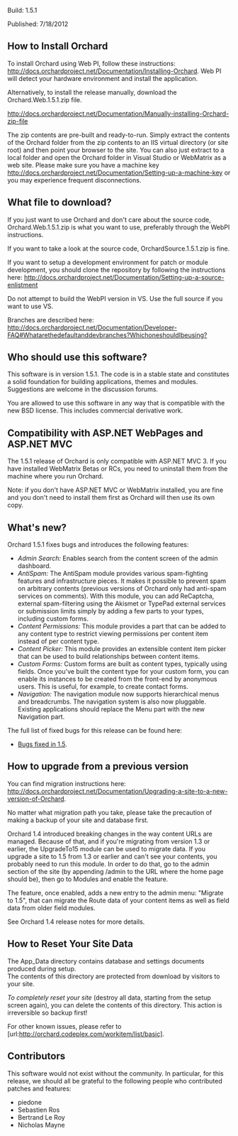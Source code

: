 Build: 1.5.1

Published: 7/18/2012

How to Install Orchard
----------------------

To install Orchard using Web PI, follow these instructions:
<http://docs.orchardproject.net/Documentation/Installing-Orchard>.
Web PI will detect your hardware environment and install the application.

Alternatively, to install the release manually, download the Orchard.Web.1.5.1.zip file.

<http://docs.orchardproject.net/Documentation/Manually-installing-Orchard-zip-file>

The zip contents are pre-built and ready-to-run. Simply extract the contents of the Orchard
folder from the zip contents to an IIS virtual directory (or site root) and then point your
browser to the site. You can also just extract to a local folder and open the Orchard
folder in Visual Studio or WebMatrix as a web site.
Please make sure you have a machine key
<http://docs.orchardproject.net/Documentation/Setting-up-a-machine-key>
or you may experience frequent disconnections.

What file to download?
----------------------

If you just want to use Orchard and don't care about the source code, Orchard.Web.1.5.1.zip
is what you want to use, preferably through the WebPI instructions.

If you want to take a look at the source code, OrchardSource.1.5.1.zip is fine.

If you want to setup a development environment for patch or module development,
you should clone the repository by following the instructions here:
<http://docs.orchardproject.net/Documentation/Setting-up-a-source-enlistment>

Do not attempt to build the WebPI version in VS. Use the full source if you want to use VS.

Branches are described here: <http://docs.orchardproject.net/Documentation/Developer-FAQ#Whatarethedefaultanddevbranches?WhichoneshouldIbeusing?>

Who should use this software?
-----------------------------

This software is in version 1.5.1. The code is in a stable state and constitutes
a solid foundation for building applications, themes and modules.
Suggestions are welcome in the discussion forums.

You are allowed to use this software in any way that is compatible with the new BSD license.
This includes commercial derivative work.

Compatibility with ASP.NET WebPages and ASP.NET MVC
---------------------------------------------------

The 1.5.1 release of Orchard is only compatible with ASP.NET MVC 3.
If you have installed WebMatrix Betas or RCs, you need to uninstall them from the
machine where you run Orchard.

Note: if you don't have ASP.NET MVC or WebMatrix installed, you are fine and you don't
need to install them first as Orchard will then use its own copy.

What's new?
-----------

Orchard 1.5.1 fixes bugs and introduces the following features:

* *Admin Search:* Enables search from the content screen of the admin dashboard.
* *AntiSpam:* The AntiSpam module provides various spam-fighting features and infrastructure pieces.
It makes it possible to prevent spam on arbitrary contents (previous versions of Orchard only had
anti-spam services on comments). With this module, you can add ReCaptcha, external spam-filtering using
the Akismet or TypePad external services or submission limits simply by adding a few parts to your types,
including custom forms.
* *Content Permissions:*  This module provides a part that can be added to any content type to restrict
viewing permissions per content item instead of per content type.
* *Content Picker:* This module provides an extensible content item picker that can be used to build
relationships between content items.
* *Custom Forms:* Custom forms are built as content types, typically using fields. Once you've built
the content type for your custom form, you can enable its instances to be created from the front-end
by anonymous users. This is useful, for example, to create contact forms.
* *Navigation:* The navigation module now supports hierarchical menus and breadcrumbs. The navigation
system is also now pluggable. Existing applications should replace the Menu part with the new Navigation
part.

The full list of fixed bugs for this release can be found here:

* [Bugs fixed in 1.5](http://orchard.codeplex.com/workitem/list/advanced?keyword=&status=Fixed%7cClosed&type=All&priority=All&release=Orchard%2b1.5%2bRC2%7cOrchard%2b1.5.1&assignedTo=All&component=All&sortField=LastUpdatedDate&sortDirection=Descending&page=0).

How to upgrade from a previous version
--------------------------------------

You can find migration instructions here: <http://docs.orchardproject.net/Documentation/Upgrading-a-site-to-a-new-version-of-Orchard>.

No matter what migration path you take, please take the precaution of making a backup of your
site and database first.

Orchard 1.4 introduced breaking changes in the way content URLs are managed. Because of that,
and if you're migrating from version 1.3 or earlier, the UpgradeTo15 module can be used to migrate
data. If you upgrade a site to 1.5 from 1.3 or earlier and can't
see your contents, you probably need to run this module. In order to do that, go to the admin
section of the site (by appending /admin to the URL where the home page should be), then go
to Modules and enable the feature.

The feature, once enabled, adds a new entry to the admin menu: "Migrate to 1.5", that can
migrate the Route data of your content items as well as field data from older field modules.

See Orchard 1.4 release notes for more details.

How to Reset Your Site Data
---------------------------

The App_Data directory contains database and settings documents produced during setup.  
The contents of this directory are protected from download by visitors to your site. 

*To completely reset your site* (destroy all data, starting from the setup screen again), 
you can delete the contents of this directory.  This action is irreversible so backup first!


For other known issues, please refer to [url:http://orchard.codeplex.com/workitem/list/basic].

Contributors
------------

This software would not exist without the community. In particular, for this release,
we should all be grateful to the following people who contributed patches and features:

* piedone
* Sebastien Ros
* Bertrand Le Roy
* Nicholas Mayne
